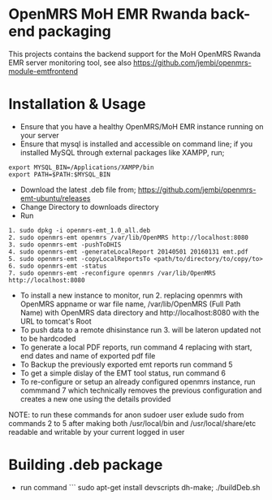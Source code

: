 OpenMRS MoH EMR Rwanda back-end packaging
========================
This projects contains the backend support for the MoH OpenMRS Rwanda EMR server monitoring tool, see also https://github.com/jembi/openmrs-module-emtfrontend 

Installation & Usage
====================
* Ensure that you have a healthy OpenMRS/MoH EMR instance running on your server
* Ensure that mysql is installed and accessible on command line; if you installed MySQL through external packages like XAMPP, run;
```
export MYSQL_BIN=/Applications/XAMPP/bin
export PATH=$PATH:$MYSQL_BIN
```
* Download the latest .deb file from; https://github.com/jembi/openmrs-emt-ubuntu/releases
* Change Directory to downloads directory
* Run
```
1. sudo dpkg -i openmrs-emt_1.0_all.deb
2. sudo openmrs-emt openmrs /var/lib/OpenMRS http://localhost:8080
3. sudo openmrs-emt -pushToDHIS
4. sudo openmrs-emt -generateLocalReport 20140501 20160131 emt.pdf
5. sudo openmrs-emt -copyLocalReportsTo <path/to/directory/to/copy/to>
6. sudo openmrs-emt -status
7. sudo openmrs-emt -reconfigure openmrs /var/lib/OpenMRS http://localhost:8080
```
* To install a new instance to monitor, run 2. replacing openmrs with OpenMRS appname or war file name, /var/lib/OpenMRS (Full Path Name) with OpenMRS data directory and http://localhost:8080 with the URL to tomcat's Root
* To push data to a remote dhisinstance run 3. will be lateron updated not to be hardcoded
* To generate a local PDF reports, run command 4 replacing with start, end dates and name of exported pdf file
* To Backup the previously exported emt reports run command 5
* To get a simple dislay of the EMT tool status, run command 6
* To re-configure or setup an already configured openmrs instance, run commmand 7 which technically removes the previous configuration and creates a new one using the details provided

NOTE: to run these commands for anon sudoer user exlude sudo from commands 2 to 5 after making both /usr/local/bin and /usr/local/share/etc readable and writable by your current logged in user 


Building .deb package
========================
* run command ```
sudo apt-get install devscripts dh-make;
./buildDeb.sh
```
